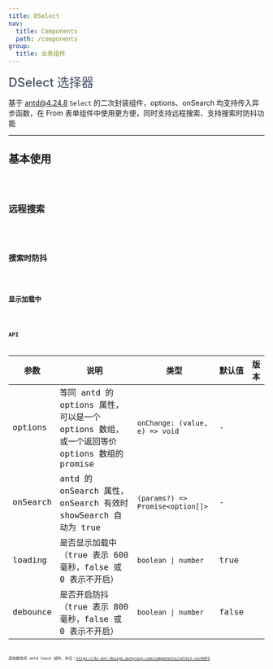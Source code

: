 ```yaml
---
title: DSelect
nav:
  title: Components
  path: /components
group:
  title: 业务组件
---
```


<span style="font-size:24px;color:#454d64;font-weight:500">DSelect 选择器</span>

基于 antd@4.24.8 `Select` 的二次封装组件，options、onSearch 均支持传入异步函数，在 From 表单组件中使用更方便，同时支持远程搜索、支持搜索时防抖功能

---

## 基本使用

<code src="./demos/basicDemo.tsx"  />

## 远程搜索

<code src="./demos/searchDemo.tsx" />

## 搜索时防抖

<code src="./demos/debounceDemo.tsx" />

## 显示加载中

<code src="./demos/loadingDemo.tsx" />

## API

| 参数 | 说明 | 类型 | 默认值 | 版本 |
| --- | --- | --- | --- | --- |
| options | 等同 antd 的 options 属性，可以是一个 options 数组，或一个返回等价 options 数组的 promise | `onChange: (value, e) => void` | - |  |
| onSearch | antd 的 onSearch 属性，onSearch 有效时 showSearch 自动为 true | `(params?) => Promise<option[]>` | - |  |
| loading | 是否显示加载中（true 表示 600 毫秒，false 或 0 表示不开启） | `boolean \| number` | true |  |
| debounce | 是否开启防抖（true 表示 800 毫秒，false 或 0 表示不开启） | `boolean \| number` | false |  |

其他属性同 antd Input 组件，详见：https://4x-ant-design.antgroup.com/components/select-cn/#API
